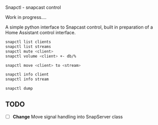Snapctl - snapcast control

Work in progress....

A simple python interface to Snapcast control, built
in preparation of a Home Assistant control interface.

```sh
snapctl list clients
snapctl list streams
snapctl mute <client>
snapctl volume <client> +- db/%

snapctl move <client> to <stream>

snapctl info client
snapctl info stream

snapctl dump
```

TODO
----
- [ ] **Change** Move signal handling into SnapServer class
